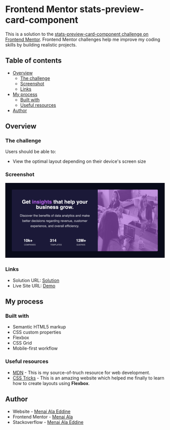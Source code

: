 # Frontend Mentor stats-preview-card-component

This is a solution to the [stats-preview-card-component challenge on Frontend Mentor](https://www.frontendmentor.io/challenges/stats-preview-card-component-8JqbgoU62). Frontend Mentor challenges help me improve my coding skills by building realistic projects.

## Table of contents

- [Overview](#overview)
  - [The challenge](#the-challenge)
  - [Screenshot](#screenshot)
  - [Links](#links)
- [My process](#my-process)
  - [Built with](#built-with)
  - [Useful resources](#useful-resources)
- [Author](#author)

## Overview

### The challenge

Users should be able to:

- View the optimal layout depending on their device's screen size

### Screenshot

![](./screenshot.png)

### Links

- Solution URL: [Solution](https://www.frontendmentor.io/solutions/stats-preview-card-component-1cZZLu7c2)
- Live Site URL: [Demo](https://qsjly.csb.app/)

## My process

### Built with

- Semantic HTML5 markup
- CSS custom properties
- Flexbox
- CSS Grid
- Mobile-first workflow

### Useful resources

- [MDN](https://developer.mozilla.org/en-US/) - This is my source-of-truch resource for web development.
- [CSS Tricks](https://css-tricks.com/) - This is an amazing website which helped me finally to learn how to create layouts using **Flexbox**.

## Author

- Website - [Menai Ala Eddine](https://www.your-site.com)
- Frontend Mentor - [Menai Ala](https://www.frontendmentor.io/profile/MenaiAla)
- Stackoverflow - [Menai Ala Eddine](https://stackoverflow.com/users/7551963/menai-ala-eddine-aladdin)

